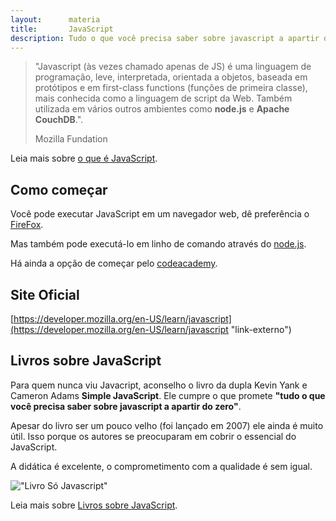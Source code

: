 ```yaml
---
layout:      materia
title:       JavaScript
description: Tudo o que você precisa saber sobre javascript a apartir do zero
---
```


> "Javascript (às vezes chamado apenas de JS) é uma linguagem de programação, leve, interpretada, orientada a objetos, 
> baseada em protótipos e em first-class functions (funções de primeira classe), mais conhecida como a linguagem de 
> script da Web. Também utilizada em vários outros ambientes como __node.js__ e __Apache CouchDB__.".
>
> Mozilla Fundation

Leia mais sobre [o que é JavaScript](./o-que-e-javascript/).



Como começar
---

Você pode executar JavaScript em um navegador web, dê preferência o [FireFox](https://www.mozilla.org/pt-BR/firefox/new/ "link-externo").

Mas também pode executá-lo em linho de comando através do [node.js](http://nodejs.org/ "link-externo").

Há ainda a opção de começar pelo [codeacademy](http://www.codecademy.com/en/tracks/javascript "link-externo").

Site Oficial
---

[https://developer.mozilla.org/en-US/learn/javascript](https://developer.mozilla.org/en-US/learn/javascript "link-externo")




Livros sobre JavaScript
---

Para quem nunca viu Javacript, aconselho o livro da dupla Kevin Yank e Cameron Adams __Simple JavaScript__.
Ele cumpre o que promete __"tudo o que você precisa saber sobre javascript a apartir do zero"__.

Apesar do livro ser um pouco velho (foi lançado em 2007) ele ainda é muito útil. Isso porque os autores se preocuparam
em cobrir o essencial do JavaScript.

A didática é excelente, o comprometimento com a qualidade é sem igual.

!["Livro Só Javascript"](livro-simple-js.jpg "Livro Só Javascript")

Leia mais sobre [Livros sobre JavaScript](./livros-javascript/).
